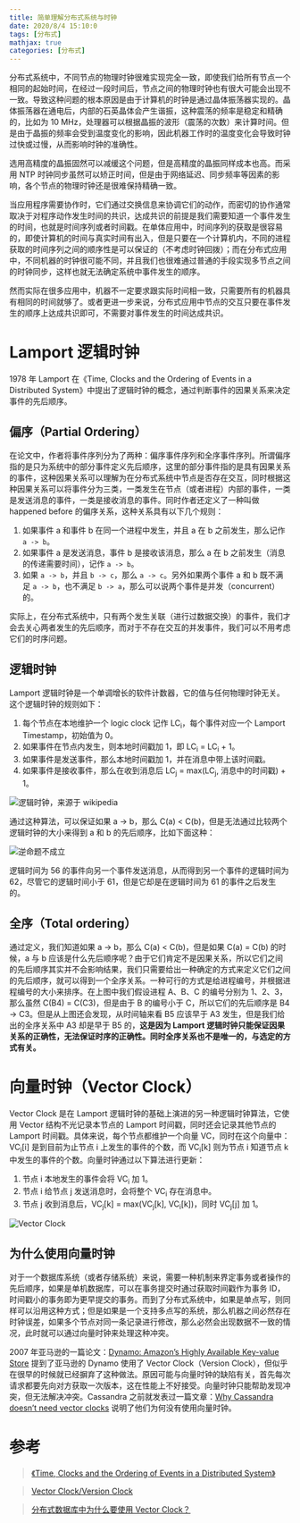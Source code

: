 ```yaml
---
title: 简单理解分布式系统与时钟
date: 2020/8/4 15:10:0
tags: [分布式]
mathjax: true
categories: [分布式]
---
```


分布式系统中，不同节点的物理时钟很难实现完全一致，即使我们给所有节点一个相同的起始时间，在经过一段时间后，节点之间的物理时钟也有很大可能会出现不一致。导致这种问题的根本原因是由于计算机的时钟是通过晶体振荡器实现的。晶体振荡器在通电后，内部的石英晶体会产生谐振，这种震荡的频率是稳定和精确的，比如为 10 MHz，处理器可以根据晶振的波形（震荡的次数）来计算时间。但是由于晶振的频率会受到温度变化的影响，因此机器工作时的温度变化会导致时钟过快或过慢，从而影响时钟的准确性。

<!--more-->

选用高精度的晶振固然可以减缓这个问题，但是高精度的晶振同样成本也高。而采用 NTP 时钟同步虽然可以矫正时间，但是由于网络延迟、同步频率等因素的影响，各个节点的物理时钟还是很难保持精确一致。

当应用程序需要协作时，它们通过交换信息来协调它们的动作，而密切的协作通常取决于对程序动作发生时间的共识，达成共识的前提是我们需要知道一个事件发生的时间，也就是时间序列或者时间戳。在单体应用中，时间序列的获取是很容易的，即使计算机的时间与真实时间有出入，但是只要在一个计算机内，不同的进程获取的时间序列之间的顺序性是可以保证的（不考虑时钟回拨）；而在分布式应用中，不同机器的时钟很可能不同，并且我们也很难通过普通的手段实现多节点之间的时钟同步，这样也就无法确定系统中事件发生的顺序。

然而实际在很多应用中，机器不一定要求跟实际时间相一致，只需要所有的机器具有相同的时间就够了。或者更进一步来说，分布式应用中节点的交互只要在事件发生的顺序上达成共识即可，不需要对事件发生的时间达成共识。

# Lamport 逻辑时钟
1978 年 Lamport 在《Time, Clocks and the Ordering of Events in a Distributed System》中提出了逻辑时钟的概念，通过判断事件的因果关系来决定事件的先后顺序。

## 偏序（Partial Ordering）
在论文中，作者将事件序列分为了两种：偏序事件序列和全序事件序列。所谓偏序指的是只为系统中的部分事件定义先后顺序，这里的部分事件指的是具有因果关系的事件，这种因果关系可以理解为在分布式系统中节点是否存在交互，同时根据这种因果关系可以将事件分为三类，一类发生在节点（或者进程）内部的事件，一类是发送消息的事件，一类是接收消息的事件。同时作者还定义了一种叫做 happened before 的偏序关系，这种关系具有以下几个规则：

1. 如果事件 a 和事件 b 在同一个进程中发生，并且 a 在 b 之前发生，那么记作 `a -> b`。
2. 如果事件 a 是发送消息，事件 b 是接收该消息，那么 a 在 b 之前发生（消息的传递需要时间），记作 `a -> b`。
3. 如果 `a -> b`，并且 `b -> c`，那么 `a -> c`。另外如果两个事件 a 和 b 既不满足 `a -> b`，也不满足 `b -> a`，那么可以说两个事件是并发（concurrent）的。

实际上，在分布式系统中，只有两个发生关联（进行过数据交换）的事件，我们才会去关心两者发生的先后顺序，而对于不存在交互的并发事件，我们可以不用考虑它们的时序问题。

## 逻辑时钟
Lamport 逻辑时钟是一个单调增长的软件计数器，它的值与任何物理时钟无关。这个逻辑时钟的规则如下：

1. 每个节点在本地维护一个 logic clock 记作 LC<sub>i</sub>，每个事件对应一个 Lamport Timestamp，初始值为 0。
2. 如果事件在节点内发生，则本地时间戳加 1，即 LC<sub>i</sub> = LC<sub>i</sub> + 1。
3. 如果事件是发送事件，那么本地时间戳加 1，并在消息中带上该时间戳。
4. 如果事件是接收事件，那么在收到消息后 LC<sub>j</sub> = max(LC<sub>j</sub>, 消息中的时间戳) + 1。

![逻辑时钟，来源于 wikipedia](https://nekolr.top:12001/images/2020/08/05/qEO.png)

通过这种算法，可以保证如果 a -> b，那么 C(a) < C(b)，但是无法通过比较两个逻辑时钟的大小来得到 a 和 b 的先后顺序，比如下面这种：

![逆命题不成立](https://nekolr.top:12001/images/2020/08/05/4q6.png)

逻辑时间为 56 的事件向另一个事件发送消息，从而得到另一个事件的逻辑时间为 62，尽管它的逻辑时间小于 61，但是它却是在逻辑时间为 61 的事件之后发生的。

## 全序（Total ordering）
通过定义，我们知道如果 a -> b，那么 C(a) < C(b)，但是如果 C(a) = C(b) 的时候，a 与 b 应该是什么先后顺序呢？由于它们肯定不是因果关系，所以它们之间的先后顺序其实并不会影响结果，我们只需要给出一种确定的方式来定义它们之间的先后顺序，就可以得到一个全序关系。一种可行的方式是给进程编号，并根据进程编号的大小来排序。在上图中我们假设进程 A、B、C 的编号分别为 1、2、3，那么虽然 C(B4) = C(C3)，但是由于 B 的编号小于 C，所以它们的先后顺序是 B4 -> C3。但是从上图还会发现，从时间轴来看 B5 应该早于 A3 发生，但是我们给出的全序关系中 A3 却是早于 B5 的，**这是因为 Lamport 逻辑时钟只能保证因果关系的正确性，无法保证时序的正确性。同时全序关系也不是唯一的，与选定的方式有关。**

# 向量时钟（Vector Clock）
Vector Clock 是在 Lamport 逻辑时钟的基础上演进的另一种逻辑时钟算法，它使用 Vector 结构不光记录本节点的 Lamport 时间戳，同时还会记录其他节点的 Lamport 时间戳。具体来说，每个节点都维护一个向量 VC，同时在这个向量中：VC<sub>i</sub>[i] 是到目前为止节点 i 上发生的事件的个数，而 VC<sub>i</sub>[k] 则为节点 i 知道节点 k 中发生的事件的个数。向量时钟通过以下算法进行更新：

1. 节点 i 本地发生的事件会将 VC<sub>i</sub> 加 1。
2. 节点 i 给节点 j 发送消息时，会将整个 VC<sub>i</sub> 存在消息中。
3. 节点 j 收到消息后，VC<sub>j</sub>[k] = max(VC<sub>j</sub>[k], VC<sub>i</sub>[k])，同时 VC<sub>j</sub>[j] 加 1。

![Vector Clock](https://nekolr.top:12001/images/2020/08/06/xdq.png)

## 为什么使用向量时钟
对于一个数据库系统（或者存储系统）来说，需要一种机制来界定事务或者操作的先后顺序，如果是单机数据库，可以在事务提交时通过获取时间戳作为事务 ID，时间戳小的事务即为更早提交的事务。而到了分布式系统中，如果是单点写，则同样可以沿用这种方式；但是如果是一个支持多点写的系统，那么机器之间必然存在时钟误差，如果多个节点对同一条记录进行修改，那么必然会出现数据不一致的情况，此时就可以通过向量时钟来处理这种冲突。

2007 年亚马逊的一篇论文：[Dynamo: Amazon’s Highly Available Key-value Store](http://s3.amazonaws.com/AllThingsDistributed/sosp/amazon-dynamo-sosp2007.pdf) 提到了亚马逊的 Dynamo 使用了 Vector Clock（Version Clock），但似乎在很早的时候就已经摒弃了这种做法。原因可能与向量时钟的缺陷有关，首先每次请求都要先向对方获取一次版本，这在性能上不好接受。向量时钟只能帮助发现冲突，但无法解决冲突。Cassandra 之前就发表过一篇文章：[Why Cassandra doesn’t need vector clocks](https://www.datastax.com/blog/2013/09/why-cassandra-doesnt-need-vector-clocks) 说明了他们为何没有使用向量时钟。

# 参考
> [《Time, Clocks and the Ordering of Events in a Distributed System》](http://research.microsoft.com/users/lamport/pubs/time-clocks.pdf)

> [Vector Clock/Version Clock](https://www.cnblogs.com/foxmailed/p/4985848.html)

> [分布式数据库中为什么要使用 Vector Clock？](https://www.zhihu.com/question/19994133)